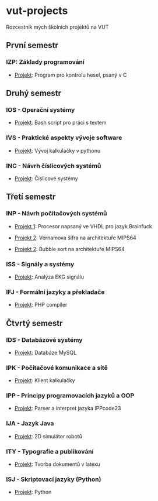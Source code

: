 # vut-projects
Rozcestník mých školních projektů na VUT

## První semestr

### IZP: Základy programování 

- [Projekt](https://github.com/MrQvic/IZP-projekt): Program pro kontrolu hesel, psaný v C

## Druhý semestr

### IOS - Operační systémy

- [Projekt](https://github.com/MrQvic/IOS-projekt): Bash script pro práci s textem 

### IVS - Praktické aspekty vývoje software

- [Projekt](https://github.com/Radek-Janecka/IZPgang_Calculator): Vývoj kalkulačky v pythonu

### INC - Návrh číslicových systémů 

- [Projekt](https://github.com/MrQvic/INC-projekt): Číslicové systémy

## Třetí semestr

### INP - Návrh počítačových systémů 

- [Projekt 1](https://github.com/MrQvic/INP-projekt-1): Procesor napsaný ve VHDL pro jazyk Brainfuck

- [Projekt 2](https://github.com/MrQvic/INP-projekt-2): Vernamova šifra na architektuře MIPS64

- [Projekt 2](https://github.com/MrQvic/INP-projekt-2): Bubble sort na architektuře MIPS64

### ISS - Signály a systémy

- [Projekt](https://github.com/MrQvic/ISS-project): Analýza EKG signálu

### IFJ - Formální jazyky a překladače

- [Projekt](https://github.com/Nouzl0/IFJ-Projekt): PHP compiler

## Čtvrtý semestr

### IDS - Databázové systémy

- [Projekt](https://github.com/mstrlc/ids-project): Databáze MySQL

### IPK - Počítačové komunikace a sítě 

- [Projekt](https://github.com/MrQvic/IPK-projekt): Klient kalkulačky

### IPP - Principy programovacích jazyků a OOP

- [Projekt](https://github.com/MrQvic/IPP-projekt): Parser a interpret jazyka IPPcode23

### IJA - Jazyk Java

- [Projekt](https://github.com/MrQvic/Java-project): 2D simulátor robotů

### ITY - Typografie a publikování

- [Projekt](https://github.com/MrQvic/ITY): Tvorba dokumentů v latexu

### ISJ - Skriptovací jazyky (Python)

- [Projekt](https://github.com/MrQvic/ISJ): Python

